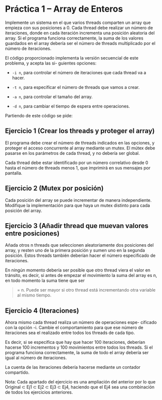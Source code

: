 # Práctica 1 – Array de Enteros


Implemente un sistema en el que varios threads comparten un array que empieza con sus
posiciones a 0. Cada thread debe realizar un número de iteraciones, donde en cada iteración
incrementa una posición aleatoria del array. Si el programa funciona correctamente, la suma de
los valores guardados en el array debería ser el número de threads multiplicado por el número de
iteraciones.

El código proporcionado implementa la versión secuencial de este problema, y acepta las si-
guientes opciones:

- `-i n`, para controlar el número de iteraciones que cada thread va a hacer.

- `-t n`, para especificar el número de threads que vamos a crear.

- `-a n`, para controlar el tamaño del array.

- `-d n`, para cambiar el tiempo de espera entre operaciones.

Partiendo de este código se pide:

## Ejercicio 1 (Crear los threads y proteger el array)

El programa debe crear el número de threads indicados en las opciones, y proteger el acceso
concurrente al array mediante un mutex. El mútex debe pasarse en los parámetros de cada thread,
y no debería ser global.

Cada thread debe estar identificado por un número correlativo desde 0 hasta el número de
threads menos 1, que imprimirá en sus mensajes por pantalla.

## Ejercicio 2 (Mutex por posición)

Cada posición del array se puede incrementar de manera independiente.
Modifique la implementación para que haya un mutex distinto para cada posición
del array.

## Ejercicio 3 (Añadir thread que muevan valores entre posiciones)

Añada otros n threads que seleccionen aleatoriamente dos posiciones del array, y resten uno
de la primera posición y sumen uno en la segunda posición. Estos threads también deberían hacer
el número especificado de iteraciones.

En ningún momento debería ser posible que otro thread viera el valor en tránsito, es decir, si
antes de empezar el movimiento la suma del array es n, en todo momento la suma tiene que ser
>= n. Puede ser mayor si otro thread está incrementando otra variable al mismo tiempo.

## Ejercicio 4 (Iteraciones)

Ahora mismo cada thread realiza un número de operaciones espe-
cificado con la opción -i. Cambie el comportamiento para que ese número de iteraciones sea el
realizado entre todos los threads de cada tipo.

Es decir, si se especifica que hay que hacer 100 iteraciones, deberían hacerse 100 incrementos y
100 movimientos entre todos los threads. Si el programa funciona correctamente, la suma de todo
el array debería ser igual al número de iteraciones.

La cuenta de las iteraciones debería hacerse mediante un contador compartido.

Nota: Cada apartado del ejercicio es una ampliación del anterior por lo que 
Original ⊂ Ej1 ⊂ Ej2 ⊂ Ej3 ⊂ Ej4, haciendo que el Ej4 sea una combinación de
todos los ejercicios anteriores.
